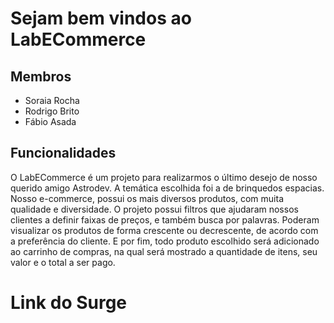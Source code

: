 # Sejam bem vindos ao LabECommerce

## Membros

- Soraia Rocha
- Rodrigo Brito 
- Fábio Asada

## Funcionalidades

O LabECommerce é um projeto para realizarmos o último desejo de nosso querido amigo Astrodev. A temática escolhida foi a de brinquedos espacias. Nosso e-commerce, possui os mais diversos produtos, com muita qualidade e diversidade. O projeto possui filtros que ajudaram nossos clientes a definir faixas de preços, e também busca por palavras. Poderam visualizar os produtos de forma crescente ou decrescente, de acordo com a preferência do cliente. E por fim, todo produto escolhido será adicionado ao carrinho de compras, na qual será mostrado a quantidade de itens, seu valor e o total a ser pago. 


# Link do Surge
